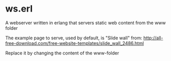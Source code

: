 # ws.erl
A webserver written in erlang that servers static web content from the www folder

The example page to serve, used by default, is "Slide wall" from:
http://all-free-download.com/free-website-templates/slide_wall_2486.html

Replace it by changing the content of the www-folder
